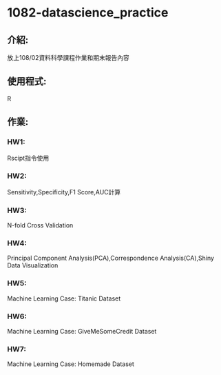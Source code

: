 # 1082-datascience_practice
## 介紹:
放上108/02資料科學課程作業和期末報告內容
## 使用程式:
R
## 作業:
### HW1:
Rscipt指令使用
### HW2:
Sensitivity,Specificity,F1 Score,AUC計算
### HW3:
N-fold Cross Validation
### HW4:
Principal Component Analysis(PCA),Correspondence Analysis(CA),Shiny Data Visualization
### HW5:
Machine Learning Case: Titanic Dataset
### HW6:
Machine Learning Case: GiveMeSomeCredit Dataset
### HW7:
Machine Learning Case: Homemade Dataset
